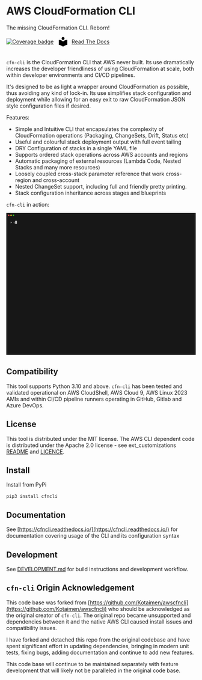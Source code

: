 # AWS CloudFormation CLI

The missing CloudFormation CLI. Reborn!

<div style="display: flex; align-items: center; gap: 10px;">

<a href="https://htmlpreview.github.io/?https://github.com/andyfase/cfncli/blob/python-coverage-comment-action-data/htmlcov/index.html">
<img width="150" src="https://img.shields.io/endpoint?url=https://raw.githubusercontent.com/andyfase/cfncli/python-coverage-comment-action-data/endpoint.json&label=Code%20Coverage" alt="Coverage badge">
</a>

<a href="https://cfncli.readthedocs.io/" title="CFN CLI Documentation">
<span style='display: flex; align-items: center; gap: 8px;'>
<svg width="30" xmlns="http://www.w3.org/2000/svg" viewBox="0 0 24 24">
  <path d="M12 8a3 3 0 0 0 3-3 3 3 0 0 0-3-3 3 3 0 0 0-3 3 3 3 0 0 0 3 3m0 3.54C9.64 9.35 6.5 8 3 8v11c3.5 0 6.64 1.35 9 3.54 2.36-2.19 5.5-3.54 9-3.54V8c-3.5 0-6.64 1.35-9 3.54"></path>
  </svg>
<span>Read The Docs</span>
</span>
</a>

</div>
<br/>

`cfn-cli` is the CloudFormation CLI that AWS never built. Its use dramatically increases the developer friendliness of using CloudFormation at scale, both within developer environments and CI/CD pipelines.

It's designed to be as light a wrapper around CloudFormation as possible, thus avoiding any kind of lock-in. Its use simplifies stack configuration and deployment while allowing for an easy exit to raw CloudFormation JSON style configuration files if desired.

Features:

* Simple and Intuitive CLI that encapsulates the complexity of CloudFormation operations (Packaging, ChangeSets, Drift, Status etc)
* Useful and colourful stack deployment output with full event tailing
* DRY Configuration of stacks in a single YAML file
* Supports ordered stack operations across AWS accounts and regions
* Automatic packaging of external resources (Lambda Code, Nested Stacks and many more resources)
* Loosely coupled cross-stack parameter reference that work cross-region and cross-account
* Nested ChangeSet support, including full and friendly pretty printing.
* Stack configuration inheritance across stages and blueprints

`cfn-cli` in action:

![demo](docs/docs/assets/demo.gif)

## Compatibility

This tool supports Python 3.10 and above. `cfn-cli` has been tested and validated operational on AWS CloudShell, AWS Cloud 9, AWS Linux 2023 AMIs and within CI/CD pipeline runners operating in GitHub, Gitlab and Azure DevOps.

## License

This tool is distributed under the MIT license. The AWS CLI dependent code is distributed under the Apache 2.0 license - see ext_customizations [README](./cfncli/ext_customizations/README.md) and [LICENCE](./cfncli/ext_customizations/LICENSE.md).


## Install

Install from PyPi

```
pip3 install cfncli
```

## Documentation

See [https://cfncli.readthedocs.io/](https://cfncli.readthedocs.io/) for documentation covering usage of the CLI and its configuration syntax  

## Development

See [DEVELOPMENT.md](./DEVELOPMENT.md) for build instructions and development workflow.

## `cfn-cli` Origin Acknowledgement

This code base was forked from [https://github.com/Kotaimen/awscfncli](https://github.com/Kotaimen/awscfncli) who should be acknowledged as the original creator of `cfn-cli`. The original repo became unsupported and dependencies between it and the native AWS CLI caused install issues and compatibility issues.

I have forked and detached this repo from the original codebase and have spent significant effort in updating dependencies, bringing in modern unit tests, fixing bugs, adding documentation and continue to add new features.

This code base will continue to be maintained separately with feature development that will likely not be paralleled in the original code base. 



